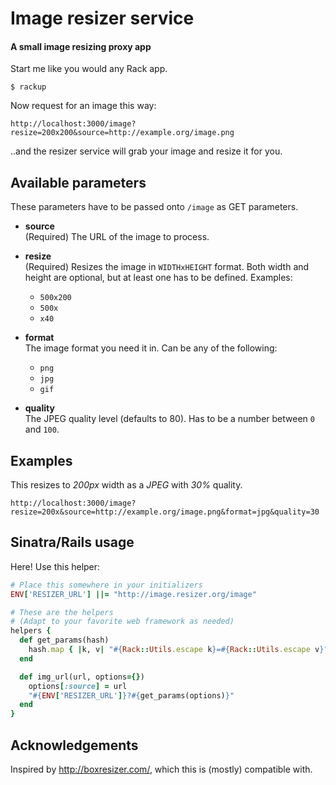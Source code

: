 # Image resizer service
#### A small image resizing proxy app

Start me like you would any Rack app.

    $ rackup

Now request for an image this way:

    http://localhost:3000/image?resize=200x200&source=http://example.org/image.png

..and the resizer service will grab your image and resize it for you.

## Available parameters

These parameters have to be passed onto `/image` as GET parameters.

* __source__   
  (Required) The URL of the image to process.

* __resize__  
  (Required) Resizes the image in `WIDTHxHEIGHT` format. Both width and height are
  optional, but at least one has to be defined. Examples:

  * `500x200`
  * `500x`
  * `x40`

* __format__  
  The image format you need it in. Can be any of the following:

  * `png`
  * `jpg`
  * `gif`

* __quality__  
  The JPEG quality level (defaults to 80). Has to be a number between `0` and `100`.

## Examples

This resizes to *200px* width as a *JPEG* with *30%* quality.

    http://localhost:3000/image?resize=200x&source=http://example.org/image.png&format=jpg&quality=30

## Sinatra/Rails usage

Here! Use this helper:

``` ruby
# Place this somewhere in your initializers
ENV['RESIZER_URL'] ||= "http://image.resizer.org/image"

# These are the helpers
# (Adapt to your favorite web framework as needed)
helpers {
  def get_params(hash)
    hash.map { |k, v| "#{Rack::Utils.escape k}=#{Rack::Utils.escape v}" }.join("&")
  end

  def img_url(url, options={})
    options[:source] = url
    "#{ENV['RESIZER_URL']}?#{get_params(options)}"
  end
}
```

## Acknowledgements

Inspired by http://boxresizer.com/, which this is (mostly) compatible with.
